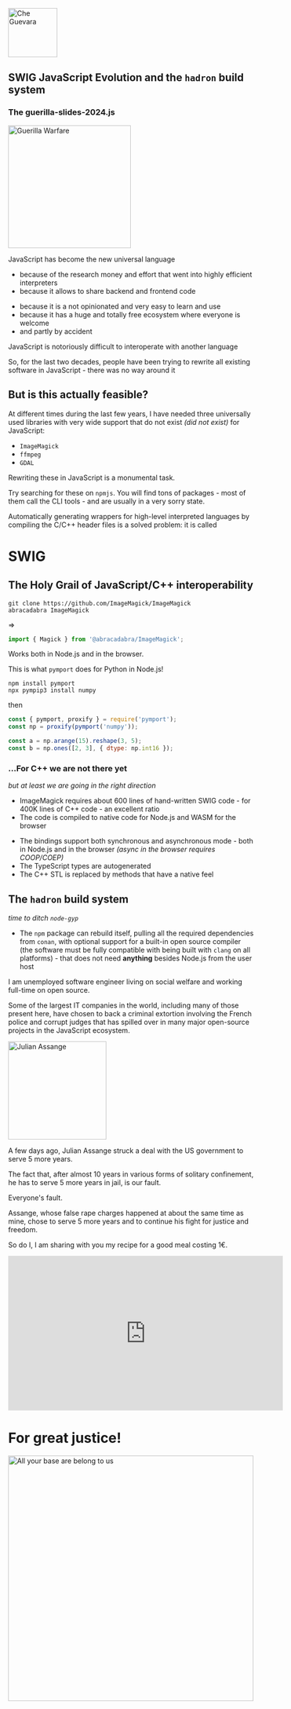 <img src="https://upload.wikimedia.org/wikipedia/commons/8/80/Che_Guevara_-_Guerrillero_Heroico_by_Alberto_Korda.jpg" alt="Che Guevara" style="height:100px;"/>

## SWIG JavaScript Evolution and the `hadron` build system

### The guerilla-slides-2024.js

<img src="https://upload.wikimedia.org/wikipedia/en/e/e0/Che_Guevara_Guerrilla_Warfare.jpg" alt="Guerilla Warfare" style="height:250px;"/>

[comment]: # (!!!)

JavaScript has become the new universal language
 * because of the research money and effort that went into highly efficient interpreters
 * because it allows to share backend and frontend code

[comment]: # (!!!)

 * because it is a not opinionated and very easy to learn and use
 * because it has a huge and totally free ecosystem where everyone is welcome
 * and partly by accident

[comment]: # (!!!)

JavaScript is notoriously difficult to interoperate with another language

So, for the last two decades, people have been trying to rewrite all existing software in JavaScript - there was no way around it

## But is this actually feasible?

[comment]: # (!!!)

At different times during the last few years, I have needed three universally used libraries with very wide support that do not exist *(did not exist)* for JavaScript:

* `ImageMagick`
* `ffmpeg`
* `GDAL`

Rewriting these in JavaScript is a monumental task.

Try searching for these on `npmjs`. You will find tons of packages - most of them call the CLI tools - and are usually in a very sorry state.

[comment]: # (!!!)

Automatically generating wrappers for high-level interpreted languages by compiling the C/C++ header files is a solved problem: it is called 

# SWIG

[comment]: # (!!!)

## The Holy Grail of JavaScript/C++ interoperability

```shell
git clone https://github.com/ImageMagick/ImageMagick
abracadabra ImageMagick
```

=>

```js
import { Magick } from '@abracadabra/ImageMagick';
```

Works both in Node.js and in the browser.

[comment]: # (!!!)

This is what `pymport` does for Python in Node.js!

```
npm install pymport
npx pympip3 install numpy
```

then

```js
const { pymport, proxify } = require('pymport');
const np = proxify(pymport('numpy'));

const a = np.arange(15).reshape(3, 5);
const b = np.ones([2, 3], { dtype: np.int16 });
```

[comment]: # (!!!)

### ...For C++ we are not there yet
*but at least we are going in the right direction*

* ImageMagick requires about 600 lines of hand-written SWIG code - for 400K lines of C++ code - an excellent ratio
* The code is compiled to native code for Node.js and WASM for the browser

[comment]: # (!!!)

* The bindings support both synchronous and asynchronous mode - both in Node.js and in the browser *(async in the browser requires COOP/COEP)*
* The TypeScript types are autogenerated
* The C++ STL is replaced by methods that have a native feel

[comment]: # (!!!)

## The `hadron` build system

*time to ditch `node-gyp`*

* The `npm` package can rebuild itself, pulling all the required dependencies from `conan`, with optional support for a built-in open source compiler (the software must be fully compatible with being built with `clang` on all platforms) - that does not need **anything** besides Node.js from the user host

[comment]: # (!!!)

I am unemployed software engineer living on social welfare and working full-time on open source.

Some of the largest IT companies in the world, including many of those present here, have chosen to back a criminal extortion involving the French police and corrupt judges that has spilled over in many major open-source projects in the JavaScript ecosystem.

[comment]: # (!!!)

<img src="https://upload.wikimedia.org/wikipedia/commons/c/c4/RUEDA_DE_PRENSA_CONJUNTA_ENTRE_CANCILLER_RICARDO_PATI%C3%91O_Y_JULIAN_ASSANGE_%28cropped%29.jpg" alt="Julian Assange" style="height:200px;"/>

A few days ago, Julian Assange struck a deal with the US government to serve 5 more years.

The fact that, after almost 10 years in various forms of solitary confinement, he has to serve 5 more years in jail, is our fault.

Everyone's fault.

[comment]: # (!!!)

Assange, whose false rape charges happened at about the same time as mine, chose to serve 5 more years and to continue his fight for justice and freedom.

So do I, I am sharing with you my recipe for a good meal costing 1€.

<iframe width="560" height="315" src="https://www.youtube.com/watch?v=XF-RHOqGz-Y&t=9s" frameborder="0" allow="accelerometer; autoplay; clipboard-write; encrypted-media; gyroscope; picture-in-picture" allowfullscreen></iframe>

[comment]: # (!!!)

# For great justice!

<img src="https://i.kym-cdn.com/photos/images/newsfeed/001/553/629/3c9.jpg" alt="All your base are belong to us" style="height:500px;"/>
